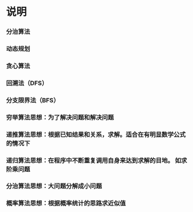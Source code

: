 # 说明


### 分治算法

### 动态规划

### 贪心算法

### 回溯法（DFS）

### 分支限界法（BFS）

### 穷举算法思想：为了解决问题和解决问题

### 递推算法思想：根据已知结果和关系，求解。适合在有明显数学公式的情况下

### 递归算法思想：在程序中不断重复调用自身来达到求解的目地。 如求阶乘问题

### 分治算法思想：大问题分解成小问题

### 概率算法思想：根据概率统计的思路求近似值



